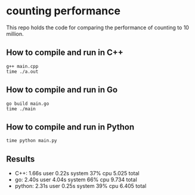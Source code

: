 # counting performance

This repo holds the code for comparing the performance of counting to 10 million.

## How to compile and run in C++ 

	g++ main.cpp
	time ./a.out

## How to compile and run in Go 

	go build main.go
	time ./main
	
## How to compile and run in Python

	time python main.py
	

## Results

* C++: 1.66s user 0.22s system 37% cpu 5.025 total
* go:  2.40s user 4.04s system 66% cpu 9.734 total
* python: 2.31s user 0.25s system 39% cpu 6.405 total
